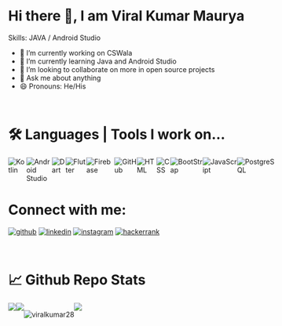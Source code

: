 <h1> Hi there 👋, I am Viral Kumar Maurya</h1>

Skills: JAVA / Android Studio

- 🔭 I’m currently working on CSWala 
- 🌱 I’m currently learning Java and Android Studio 
- 👯 I’m looking to collaborate on more in open source projects 
- 💬 Ask me about anything 
- 😄 Pronouns: He/His 



<br><h1>🛠️ Languages | Tools I work on...</h1>
<div style="display:flex;">
 <a><img height="48" src="https://raw.githubusercontent.com/github/explore/80688e429a7d4ef2fca1e82350fe8e3517d3494d/topics/java/java.png" alt="java"></a>
 <a><img height="48" src="https://download.logo.wine/logo/Kotlin_(programming_language)/Kotlin_(programming_language)-Logo.wine.png" alt="Kotlin"></a>
 <a><img height="48" src="https://1.bp.blogspot.com/-LgTa-xDiknI/X4EflN56boI/AAAAAAAAPuk/24YyKnqiGkwRS9-_9suPKkfsAwO4wHYEgCLcBGAsYHQ/s0/image9.png" alt="Android Studio"></a>
 <a><img height="48" src="https://upload.wikimedia.org/wikipedia/commons/7/7e/Dart-logo.png" alt="Dart"></a>
 <a><img height="48" src="https://miro.medium.com/max/1000/1*ilC2Aqp5sZd1wi0CopD1Hw.png" alt="Flutter"></a>
 <a><img height="48" src="https://img.icons8.com/color/452/firebase.png" alt="Firebase"></a>
 <a><img height="48" src="http://pngimg.com/uploads/github/github_PNG40.png" alt="GitHub"></a>
 <a><img height="48" src="https://cdn.worldvectorlogo.com/logos/html5-1.svg" alt="HTML"></a>
 <a><img height="48" src="https://upload.wikimedia.org/wikipedia/commons/thumb/d/d5/CSS3_logo_and_wordmark.svg/1200px-CSS3_logo_and_wordmark.svg.png" alt="CSS"></a>
 <a><img height="48" src="https://brandslogos.com/wp-content/uploads/thumbs/bootstrap-logo-vector.svg" alt="BootStrap"></a>
 <a><img height="48" src="https://upload.wikimedia.org/wikipedia/commons/thumb/9/99/Unofficial_JavaScript_logo_2.svg/1200px-Unofficial_JavaScript_logo_2.svg.png" alt="JavaScript"></a>
 <a><img height="48" src="https://upload.wikimedia.org/wikipedia/commons/2/29/Postgresql_elephant.svg" alt="PostgreSQL"></a>
 </div> 

<h1> Connect with me: </h1>

[<img src='https://cdn.jsdelivr.net/npm/simple-icons@3.0.1/icons/github.svg' alt='github' height='40'>](https://github.com/viralkumar28)  [<img src='https://cdn.jsdelivr.net/npm/simple-icons@3.0.1/icons/linkedin.svg' alt='linkedin' height='40'>](https://www.linkedin.com/in/viral-kumar-maurya-437652125//)  [<img src='https://cdn.jsdelivr.net/npm/simple-icons@3.0.1/icons/instagram.svg' alt='instagram' height='40'>](https://www.instagram.com/viralkumar01/)  [<img src='https://cdn.jsdelivr.net/npm/simple-icons@3.0.1/icons/hackerrank.svg' alt='hackerrank' height='40'>](https://www.hackerrank.com/viralkumarmaurya)  

<br><h1>📈 Github Repo Stats</h1>
<div style="display:flex;">
<img src="https://github-readme-stats.vercel.app/api?username=viralkumar28&&show_icons=true&title_color=ffffff&icon_color=bb2acf&text_color=daf7dc&bg_color=151515">
<img align="left" src="https://github-readme-stats.vercel.app/api/top-langs/?username=viralkumar28&layout=compact&bg_color=171717&text_color=ffffff&icon_color=71E8F1" />
 <p><img align="center" src="https://github-readme-streak-stats.herokuapp.com/?user=viralkumar28&" alt="viralkumar28" /></p>
<img align="right" src="https://komarev.com/ghpvc/?username=viralkumar28" />
</div>
